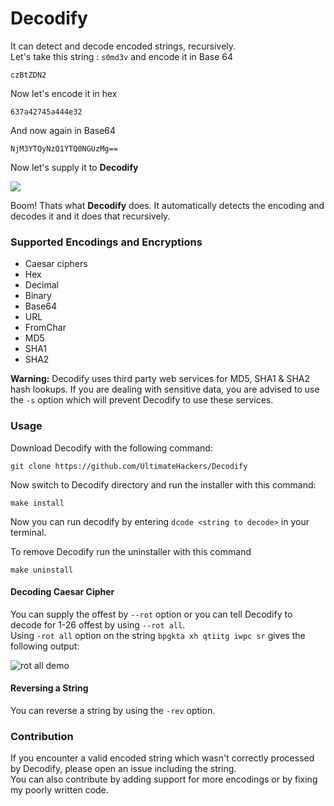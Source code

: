 # Decodify
It can detect and decode encoded strings, recursively.\
Let's take this string : `s0md3v` and encode it in Base 64
```
czBtZDN2
```
Now let's encode it in hex
```
637a42745a444e32
```
And now again in Base64
```
NjM3YTQyNzQ1YTQ0NGUzMg==
```
Now let's supply it to **Decodify**

<img src='https://i.imgur.com/bsiEyiM.png' />

Boom! Thats what <b>Decodify</b> does. It automatically detects the encoding and decodes it and it does that recursively.

### Supported Encodings and Encryptions
- Caesar ciphers
- Hex
- Decimal
- Binary
- Base64
- URL
- FromChar
- MD5
- SHA1
- SHA2

**Warning:** Decodify uses third party web services for MD5, SHA1 & SHA2 hash lookups. If you are dealing with sensitive data, you are advised to use the `-s` option which will prevent Decodify to use these services.

### Usage
Download Decodify with the following command:
```
git clone https://github.com/UltimateHackers/Decodify
```
Now switch to Decodify directory and run the installer with this command:
```
make install
```
Now you can run decodify by entering `dcode <string to decode>` in your terminal.

To remove Decodify run the uninstaller with this command
```
make uninstall
```

#### Decoding Caesar Cipher
You can supply the offest by `--rot` option or you can tell Decodify to decode for 1-26 offest by using `--rot all`.\
Using `-rot all` option on the string `bpgkta xh qtiitg iwpc sr` gives the following output:

![rot all demo](https://i.imgur.com/4mqxpBU.png)

#### Reversing a String
You can reverse a string by using the `-rev` option.

### Contribution
If you encounter a valid encoded string which wasn't correctly processed by Decodify, please open an issue including the string.<br/>
You can also contribute by adding support for more encodings or by fixing my poorly written code.
